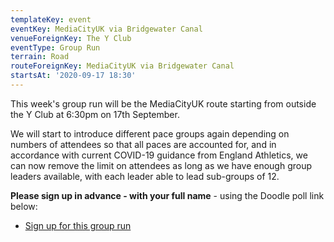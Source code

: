 ```yaml
---
templateKey: event
eventKey: MediaCityUK via Bridgewater Canal
venueForeignKey: The Y Club
eventType: Group Run
terrain: Road
routeForeignKey: MediaCityUK via Bridgewater Canal
startsAt: '2020-09-17 18:30'
---
```

This week's group run will be the MediaCityUK route starting from 
outside the Y Club at 6:30pm on 17th September.

We will start to introduce different pace groups again depending on 
numbers of attendees so that all paces are accounted for, and in 
accordance with current COVID-19 guidance from England Athletics, 
we can now remove the limit on attendees as long as we have 
enough group leaders available, with each leader able to 
lead sub-groups of 12.

**Please sign up in advance - with your full name** - using the 
Doodle poll link below:

* [Sign up for this group run](https://doodle.com/poll/cz6fhnk2nxkpqkg6)

